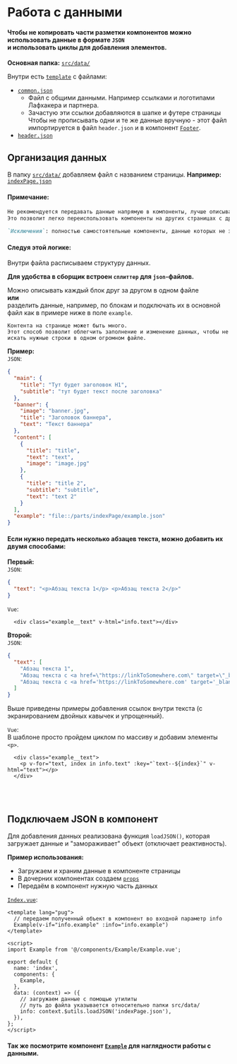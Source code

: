 # Работа с данными
#### Чтобы не копировать части разметки компонентов можно использовать данные в формате `JSON`<br> и использовать циклы для добавления элементов.

**Основная папка:** [`src/data/`](/src/data)

Внутри есть [`template`](/src/data/template) с файлами:
* [`common.json`](/src/data/template/common.json)
    * Файл с общими данными. Например ссылками и логотипами Лафхакера и партнера.
    * Зачастую эти ссылки добавляются в шапке и футере страницы<br>
        Чтобы не прописывать одни и те же данные вручную - этот файл импортируется в файл `header.json` и в компонент [`Footer`](/src/components/Footer.vue).
* [`header.json`](/src/data/template/header.json)

## Организация данных
В папку [`src/data/`](/src/data) добавляем файл с названием страницы.
**Например:** [`indexPage.json`](/src/data/indexPage.json)

#### Примечание:
```markdown
Не рекомендуется передавать данные напрямую в компоненты, лучше описывать их внутри файла страницы.
Это позволит легко переиспользовать компоненты на других страницах с другими данными(или просто другим блоком на этой же).

`Исключения`: полностью самостоятельные компоненты, данные которых не зависят от страницы. Например шапка и футер.
```

#### Следуя этой логике:
Внутри файла расписываем структуру данных.<br>

**Для удобства в сборщик встроен `сплиттер` для `json`-файлов.**

Можно описывать каждый блок друг за другом в одном файле<br> 
**или**<br>
разделить данные, например, по блокам и подключать их в основной файл как в примере ниже в поле `example`.

```
Контента на странице может быть много.
Этот способ позволит облегчить заполнение и изменение данных, чтобы не искать нужные строки в одном огромном файле.
```

**Пример:**<br>
`JSON`:
```json
{
  "main": {
    "title": "Тут будет заголовок H1",
    "subtitle": "тут будет текст после заголовка"
  },
  "banner": {
    "image": "banner.jpg",
    "title": "Заголовок баннера",
    "text": "Текст баннера"
  },
  "content": [
    {
      "title": "title",
      "text": "text",
      "image": "image.jpg"
    },
    {
      "title": "title 2",
      "subtitle": "subtitle",
      "text": "text 2"
    }
  ],
  "example": "file::/parts/indexPage/example.json"
}
```


#### Если нужно передать несколько абзацев текста, можно добавить их двумя способами:<br>
**Первый:**<br>
`JSON`:
```json
{
  "text": "<p>Абзац текста 1</p> <p>Абзац текста 2</p>"
}
```

`Vue`:
```vue
  <div class="example__text" v-html="info.text"></div>
```


**Второй:**<br>
`JSON`:
```json
{
  "text": [
    "Абзац текста 1",
    "Абзац текста с <a href=\"https://linkToSomewhere.com\" target=\"_blank\">ссылкой</a>",
    "Абзац текста с <a href='https://linkToSomewhere.com' target='_blank'>ссылкой</a>"
  ]
}
```
Выше приведены примеры добавления ссылок внутри текста (с экранированием двойных кавычек и упрощенный).

`Vue`:<br>
В шаблоне просто пройдем циклом по массиву и добавим элементы `<p>`.
```vue
  <div class="example__text">
    <p v-for="text, index in info.text" :key="`text--${index}`" v-html="text"></p>
  </div>
```

<br>
<br>

## Подключаем JSON в компонент
Для добавления данных реализована функция `loadJSON()`, которая загружает данные и "замораживает" объект (отключает реактивность).<br>

**Пример использования:**<br>
* Загружаем и храним данные в компоненте страницы
* В дочерних компонентах создаем [`props`](https://ru.vuejs.org/v2/guide/components-props.html)
* Передаём в компонент нужную часть данных

[`Index.vue`](/src/pages/Index.vue):
```vue
<template lang="pug">
  // передаем полученный объект в компонент во входной параметр info
  Example(v-if="info.example" :info="info.example")
</template>

<script>
import Example from '@/components/Example/Example.vue';

export default {
  name: 'index',
  components: {
    Example,
  },
  data: (context) => ({
    // загружаем данные с помощью утилиты
    // путь до файла указывается относительно папки src/data/
    info: context.$utils.loadJSON('indexPage.json'),
  }),
};
</script>
```

#### Так же посмотрите компонент [`Example`](/src/components/Example) для наглядности работы с данными.
